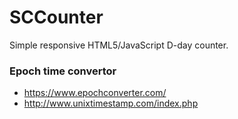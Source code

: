 # SCCounter
Simple responsive HTML5/JavaScript D-day counter.
### Epoch time convertor
* <https://www.epochconverter.com/>
* <http://www.unixtimestamp.com/index.php>
